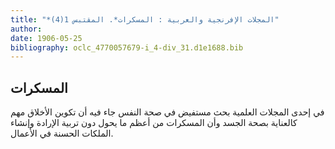 ```yaml
---
title: "*المجلات الإفرنجية والعربية : المسكرات*. المقتبس 1(4)"
author: 
date: 1906-05-25
bibliography: oclc_4770057679-i_4-div_31.d1e1688.bib
---
```




##  المسكرات 


 في  إحدى  المجلات العلمية بحث مستفيض في صحة النفس  جاء فيه أن تكوين الأخلاق مهم كالعناية بصحة الجسد وأن المسكرات من أعظم ما يحول دون تربية الإرادة وإنشاء الملكات الحسنة في الأعمال. 
